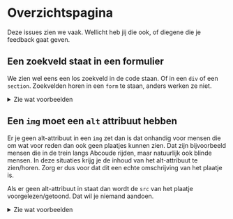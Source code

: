 # Overzichtspagina

Deze issues zien we vaak. Wellicht heb jij die ook, of diegene die je feedback gaat geven.

## Een zoekveld staat in een formulier

We zien wel eens een los zoekveld in de code staan. Of in een `div` of een `section`. Zoekvelden horen in een `form` te staan, anders werken ze niet.

<details>
  <summary>Zie wat voorbeelden</summary>

### Goed
````html
<form action="zoekresultaten.html">
	<label>Zoeken
		<input type="search">
	</label>
	<button>Zoek!</button>
</form>
````

### Niet goed
````
<section>
	<input type="text" placeholder="Zoeken..">
</section>
````
</details>

## Een `img` moet een `alt` attribuut hebben

Er je geen alt-attribuut in een `img` zet dan is dat onhandig voor mensen die om wat voor reden dan ook geen plaatjes kunnen zien. Dat zijn bijvoorbeeld mensen die in de trein langs Abcoude rijden, maar natuurlijk ook blinde mensen. In deze situaties krijg je de inhoud van het alt-attribuut te zien/horen. Zorg er dus voor dat dit een echte omschrijving van het plaatje is. 

Als er geen alt-attribuut in staat dan wordt de `src` van het plaatje voorgelezen/getoond. Dat wil je niemand aandoen.

<details>
  <summary>Zie wat voorbeelden</summary>

### Goed
````html
<img src="naam-van-plaatje-ghjhjlfhulisdfl-1234.png" alt="Foto van een slapende kat">
````

### Soms goed
````html
<img src="naam-van-plaatje-ghjhjlfhulisdfl-1234.png" alt="">
<!-- Als een alt leeg is wordt het plaatje genegeerd door screen readers -->
````

### Niet goed
````html
<img src="naam-van-plaatje-ghjhjlfhulisdfl-1234.png">
<!-- Nu wordt de src voorgelezen. Probeer maar. -->
````